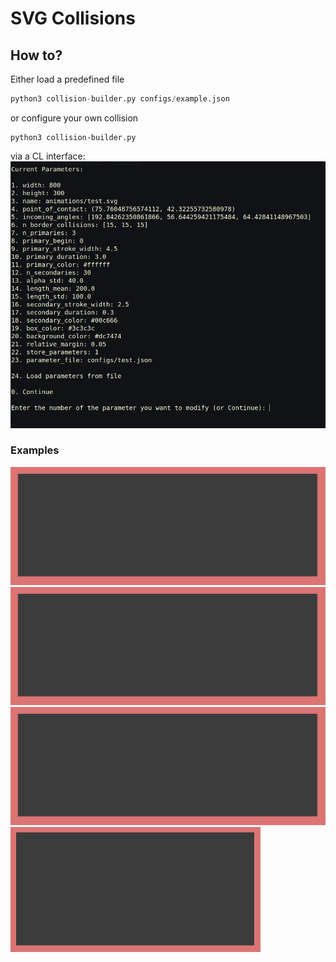 # SVG Collisions


## How to?

Either load a predefined file
```python
python3 collision-builder.py configs/example.json
```
or configure your own collision
```python3
python3 collision-builder.py
```
via a CL interface:
![cli](animations/cl_input.jpg)


### Examples



![file](animations/example.svg)
![file](animations/offset.svg)
![file](animations/test.svg)
![file](animations/anim.svg)
